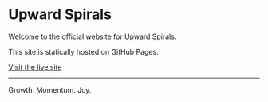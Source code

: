 # Upward Spirals

Welcome to the official website for Upward Spirals.

This site is statically hosted on GitHub Pages.

[Visit the live site](https://upwardspirals.love)

---

Growth. Momentum. Joy.
